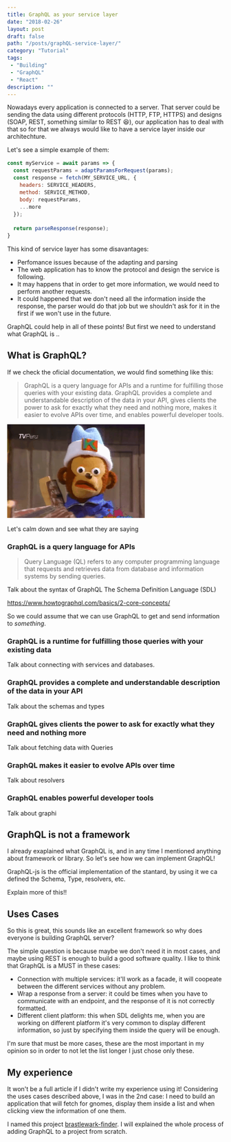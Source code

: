 ```yaml
---
title: GraphQL as your service layer
date: "2018-02-26"
layout: post
draft: false
path: "/posts/graphQL-service-layer/"
category: "Tutorial"
tags:
 - "Building"
 - "GraphQL"
 - "React"
description: ""
---
```


Nowadays every application is connected to a server. That server could be sending the data using different protocols (HTTP, FTP, HTTPS) and designs (SOAP, REST, something similar to REST :laughing:), our application has to deal with that so for that we always would like to have a service layer inside our architechture.

Let's see a simple example of them:

```javascript
const myService = await params => {
  const requestParams = adaptParamsForRequest(params);
  const response = fetch(MY_SERVICE_URL, {
    headers: SERVICE_HEADERS,
    method: SERVICE_METHOD,
    body: requestParams,
    ...more
  });

  return parseResponse(response);
}
```

This kind of service layer has some disavantages:

* Perfomance issues because of the adapting and parsing
* The web application has to know the protocol and design the service is following.
* It may happens that in order to get more information, we would need to perform another requests.
* It could happened that we don't need all the information inside the response, the parser would do that job but we shouldn't ask for it in the first if we won't use in the future.

GraphQL could help in all of these points! But first we need to understand what GraphQL is ..

## What is GraphQL?

If we check the oficial documentation, we would find something like this:

> GraphQL is a query language for APIs and a runtime for fulfilling those queries with your existing data. GraphQL provides a complete and understandable description of the data in your API, gives clients the power to ask for exactly what they need and nothing more, makes it easier to evolve APIs over time, and enables powerful developer tools.

![What did you said](./what.gif)

Let's calm down and see what they are saying

### GraphQL is a query language for APIs

> Query Language (QL) refers to any computer programming language that requests and retrieves data from database and information systems by sending queries.

Talk about the syntax of GraphQL The Schema Definition Language (SDL)

https://www.howtographql.com/basics/2-core-concepts/

So we could assume that we can use GraphQL to get and send information to _something_.

### GraphQL is a runtime for fulfilling those queries with your existing data

Talk about connecting with services and databases.

### GraphQL provides a complete and understandable description of the data in your API

Talk about the schemas and types

### GraphQL gives clients the power to ask for exactly what they need and nothing more

Talk about fetching data with Queries

### GraphQL makes it easier to evolve APIs over time

Talk about resolvers

### GraphQL enables powerful developer tools

Talk about graphi

## GraphQL is not a framework

I already exaplained what GraphQL is, and in any time I mentioned anything about framework or library. So let's see how we can implement GraphQL!

GraphQL-js is the official implementation of the stantard, by using it we ca defined the Schema, Type, resolvers, etc.

Explain more of this!!

## Uses Cases

So this is great, this sounds like an excellent framework so why does everyone is building GraphQL server?

The simple question is because maybe we don't need it in most cases, and maybe using REST is enough to build a good software quality. I like to think that GraphQL is a MUST in these cases:

* Connection with multiple services: it'll work as a facade, it will coopeate between the different services without any problem.
* Wrap a response from a server: it could be times when you have to communicate with an endpoint, and the response of it is not correctly formatted.
* Different client platform: this when SDL delights me, when you are working on different platform it's very common to display different information, so just by specifying them inside the query will be enough.

I'm sure that must be more cases, these are the most important in my opinion so in order to not let the list longer I just chose only these.

## My experience

It won't be a full article if I didn't write my experience using it! Considering the uses cases described above, I was in the 2nd case: I need to build an application that will fetch for gnomes, display them inside a list and when clicking view the information of one them.

I named this project [brastlewark-finder](https://github.com/EmaSuriano/brastlewark-finder). I will explained the whole process of adding GraphQL to a project from scratch.
